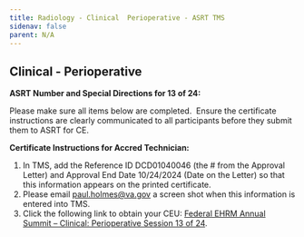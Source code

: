 ```yaml
---
title: Radiology - Clinical  Perioperative - ASRT TMS
sidenav: false
parent: N/A
---
```

## Clinical - Perioperative

**ASRT Number and Special Directions for 13 of 24:**

Please make sure all items below are completed.  Ensure the certificate instructions are clearly communicated to all participants before they submit them to ASRT for CE.

**Certificate Instructions for Accred Technician:**

1. In TMS, add the Reference ID DCD01040046 (the # from the Approval Letter) and Approval End Date 10/24/2024 (Date on the Letter) so that this information appears on the printed certificate.
1. Please email [paul.holmes@va.gov](mailto:paul.holmes@va.gov) a screen shot when this information is entered into TMS.
1. Click the following link to obtain your CEU: [Federal EHRM Annual Summit – Clinical: Perioperative Session 13 of 24](https://va-hcm03.ns2cloud.com/learning/user/deeplink.do?linkId=ITEM_DETAILS&componentID=131014008&componentTypeID=VA&fromSF=Y&revisionDate=1723694400000#/8E43B7903131AD1C1900720634C063BA).




